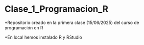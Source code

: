 # Clase_1_Programacion_R
*Repositorio creado en la primera clase (15/06/2025) del curso de programación en R

*En local hemos instalado R y RStudio
